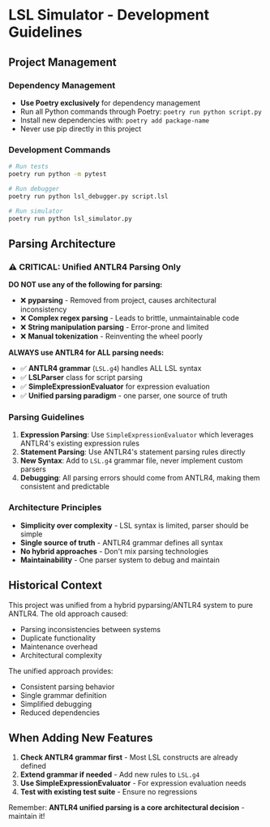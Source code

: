 # LSL Simulator - Development Guidelines

## Project Management

### Dependency Management
- **Use Poetry exclusively** for dependency management
- Run all Python commands through Poetry: `poetry run python script.py`
- Install new dependencies with: `poetry add package-name`
- Never use pip directly in this project

### Development Commands
```bash
# Run tests
poetry run python -m pytest

# Run debugger
poetry run python lsl_debugger.py script.lsl

# Run simulator
poetry run python lsl_simulator.py
```

## Parsing Architecture

### ⚠️ CRITICAL: Unified ANTLR4 Parsing Only

**DO NOT use any of the following for parsing:**
- ❌ **pyparsing** - Removed from project, causes architectural inconsistency
- ❌ **Complex regex parsing** - Leads to brittle, unmaintainable code
- ❌ **String manipulation parsing** - Error-prone and limited
- ❌ **Manual tokenization** - Reinventing the wheel poorly

**ALWAYS use ANTLR4 for ALL parsing needs:**
- ✅ **ANTLR4 grammar** (`LSL.g4`) handles ALL LSL syntax
- ✅ **LSLParser** class for script parsing
- ✅ **SimpleExpressionEvaluator** for expression evaluation
- ✅ **Unified parsing paradigm** - one parser, one source of truth

### Parsing Guidelines

1. **Expression Parsing**: Use `SimpleExpressionEvaluator` which leverages ANTLR4's existing expression rules
2. **Statement Parsing**: Use ANTLR4's statement parsing rules directly
3. **New Syntax**: Add to `LSL.g4` grammar file, never implement custom parsers
4. **Debugging**: All parsing errors should come from ANTLR4, making them consistent and predictable

### Architecture Principles

- **Simplicity over complexity** - LSL syntax is limited, parser should be simple
- **Single source of truth** - ANTLR4 grammar defines all syntax
- **No hybrid approaches** - Don't mix parsing technologies
- **Maintainability** - One parser system to debug and maintain

## Historical Context

This project was unified from a hybrid pyparsing/ANTLR4 system to pure ANTLR4. The old approach caused:
- Parsing inconsistencies between systems  
- Duplicate functionality
- Maintenance overhead
- Architectural complexity

The unified approach provides:
- Consistent parsing behavior
- Single grammar definition
- Simplified debugging
- Reduced dependencies

## When Adding New Features

1. **Check ANTLR4 grammar first** - Most LSL constructs are already defined
2. **Extend grammar if needed** - Add new rules to `LSL.g4`
3. **Use SimpleExpressionEvaluator** - For expression evaluation needs
4. **Test with existing test suite** - Ensure no regressions

Remember: **ANTLR4 unified parsing is a core architectural decision** - maintain it!